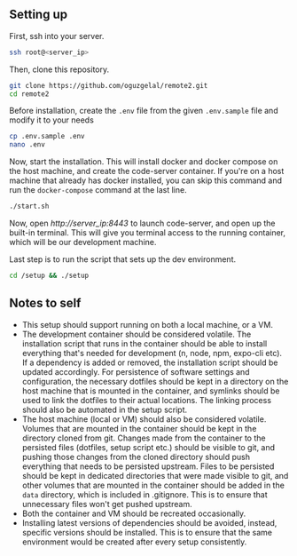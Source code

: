 ## Setting up

First, ssh into your server.

```bash
ssh root@<server_ip>
```

Then, clone this repository.

```bash
git clone https://github.com/oguzgelal/remote2.git
cd remote2
```

Before installation, create the `.env` file from the given `.env.sample` file and modify it to your needs

```bash
cp .env.sample .env
nano .env
```

Now, start the installation. This will install docker and docker compose on the host machine, and create the code-server container. If you're on a host machine that already has docker installed, you can skip this command and run the `docker-compose` command at the last line.

```bash
./start.sh
```

Now, open *http://server_ip:8443* to launch code-server, and open up the built-in terminal. This will give you terminal access to the running container, which will be our development machine.


Last step is to run the script that sets up the dev environment.

```bash
cd /setup && ./setup
```

## Notes to self


* This setup should support running on both a local machine, or a VM.
* The development container should be considered volatile. The installation script that runs in the container should be able to install everything that's needed for development (n, node, npm, expo-cli etc). If a dependency is added or removed, the installation script should be updated accordingly. For persistence of software settings and configuration, the necessary dotfiles should be kept in a directory on the host machine that is mounted in the container, and symlinks should be used to link the dotfiles to their actual locations. The linking process should also be automated in the setup script. 
* The host machine (local or VM) should also be considered volatile. Volumes that are mounted in the container should be kept in the directory cloned from git. Changes made from the container to the persisted files (dotfiles, setup script etc.) should be visible to git, and pushing those changes from the cloned directory should push everything that needs to be persisted upstream. Files to be persisted should be kept in dedicated directories that were made visible to git, and other volumes that are mounted in the container should be added in the `data` directory, which is included in .gitignore. This is to ensure that unnecessary files won't get pushed upstream.
* Both the container and VM should be recreated occasionally.
* Installing latest versions of dependencies should be avoided, instead, specific versions should be installed. This is to ensure that the same environment would be created after every setup consistently. 


